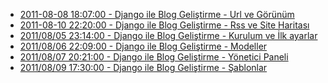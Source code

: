 <!--
.. title: Bu kategorideki yazılar
.. date: 2013-11-02 21:25
.. slug: index
-->

 * [2011-08-08 18:07:00 - Django ile Blog Geliştirme - Url ve Görünüm](url-mapping-ve-views.html)
 * [2011-08-10 22:20:00 - Django ile Blog Geliştirme - Rss ve Site Haritası](sitemap-rss.html)
 * [2011/08/05 23:14:00 - Django ile Blog Geliştirme - Kurulum ve İlk ayarlar](kurulum-ve-ilk-ayarlar.html)
 * [2011/08/06 22:09:00 - Django ile Blog Geliştirme - Modeller](uygulama-modeller.html)
 * [2011/08/07 20:21:00 - Django ile Blog Geliştirme - Yönetici Paneli](yonetici-paneli.html)
 * [2011/08/09 17:30:00 - Django ile Blog Geliştirme - Şablonlar](template.html)
